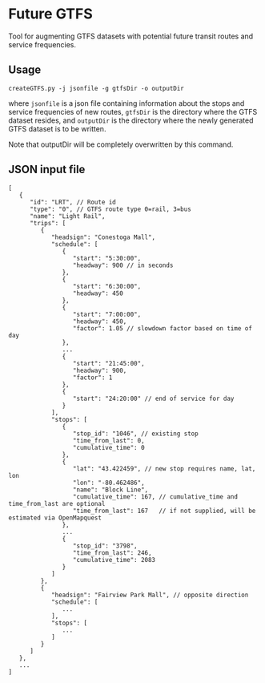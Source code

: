 Future GTFS
===========

Tool for augmenting GTFS datasets with potential future transit routes and service frequencies.

Usage
-----

`createGTFS.py -j jsonfile -g gtfsDir -o outputDir`

where `jsonfile` is a json file containing information about the stops and service frequencies of new routes, `gtfsDir` is the directory where the GTFS dataset resides, and `outputDir` is the directory where the newly generated GTFS dataset is to be written.

Note that outputDir will be completely overwritten by this command.

JSON input file
---------------

    [
       {
          "id": "LRT", // Route id
          "type": "0", // GTFS route type 0=rail, 3=bus
          "name": "Light Rail",
          "trips": [
             {
                "headsign": "Conestoga Mall",
                "schedule": [
                   {
                      "start": "5:30:00",
                      "headway": 900 // in seconds
                   },
                   {
                      "start": "6:30:00",
                      "headway": 450
                   },
                   {
                      "start": "7:00:00",
                      "headway": 450,
                      "factor": 1.05 // slowdown factor based on time of day
                   },
                   ...
                   {
                      "start": "21:45:00",
                      "headway": 900,
                      "factor": 1
                   },
                   {
                      "start": "24:20:00" // end of service for day
                   }
                ],
                "stops": [
                   {
                      "stop_id": "1046", // existing stop
                      "time_from_last": 0,
                      "cumulative_time": 0
                   },
                   {
                      "lat": "43.422459", // new stop requires name, lat, lon
                      "lon": "-80.462486", 
                      "name": "Block Line",
                      "cumulative_time": 167, // cumulative_time and time_from_last are optional
                      "time_from_last": 167   // if not supplied, will be estimated via OpenMapquest
                   },
                   ...
                   {
                      "stop_id": "3798",
                      "time_from_last": 246,
                      "cumulative_time": 2083
                   }
                ]
             },
             {
                "headsign": "Fairview Park Mall", // opposite direction
                "schedule": [
                   ...
                ],
                "stops": [
                   ...
                ]
             }
          ]
       },
       ...
    ]